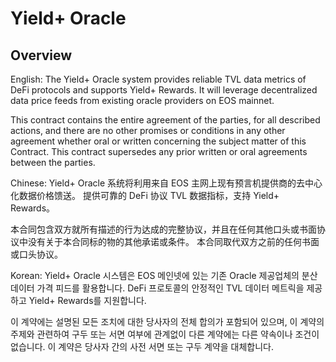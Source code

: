 <h1 class="clause">Yield+ Oracle</h1>

## Overview

English:
The Yield+ Oracle system provides reliable TVL data metrics of DeFi protocols and supports Yield+ Rewards. It will leverage decentralized data price feeds from existing oracle providers on EOS mainnet.

This contract contains the entire agreement of the parties, for all described actions, and there are no other promises or conditions in any other agreement whether oral or written concerning the subject matter of this Contract. This contract supersedes any prior written or oral agreements between the parties.

Chinese: 
Yield+ Oracle 系统将利用来自 EOS 主网上现有预言机提供商的去中心化数据价格馈送。 提供可靠的 DeFi 协议 TVL 数据指标，支持 Yield+ Rewards。

本合同包含双方就所有描述的行为达成的完整协议，并且在任何其他口头或书面协议中没有关于本合同标的物的其他承诺或条件。 本合同取代双方之前的任何书面或口头协议。

Korean: 
Yield+ Oracle 시스템은 EOS 메인넷에 있는 기존 Oracle 제공업체의 분산 데이터 가격 피드를 활용합니다. DeFi 프로토콜의 안정적인 TVL 데이터 메트릭을 제공하고 Yield+ Rewards를 지원합니다.

이 계약에는 설명된 모든 조치에 대한 당사자의 전체 합의가 포함되어 있으며, 이 계약의 주제와 관련하여 구두 또는 서면 여부에 관계없이 다른 계약에는 다른 약속이나 조건이 없습니다. 이 계약은 당사자 간의 사전 서면 또는 구두 계약을 대체합니다.
